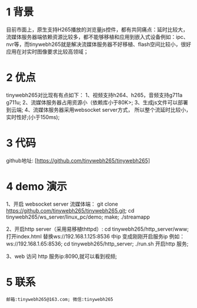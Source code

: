 # 1 背景
目前市面上，原生支持H265播放的浏览量js控件，都有共同痛点：延时比较大，流媒体服务器端依赖资源比较多，都不能够移植和应用到嵌入式设备例如：ipc、nvr等，而tinywebh265就是解决流媒体服务器不好移植、flash空间比较小，很好应用在对实时图像要求比较高领域；

# 2 优点
tinywebh265对比现有有点如下：
1、视频支持h264、h265，音频支持g711a g711u;
2、流媒体服务器占用资源小（依赖库小于80K>;
3、生成js文件可以部署到云端;
4、流媒体服务器采用websocket server方式， 所以整个流延时比较小，实时性好;(小于150ms);

# 3 代码
github地址: [https://github.com/tinywebh265/tinywebh265]

# 4 demo 演示
1、开启 websocket server 流媒体端：
git clone https://github.com/tinywebh265/tinywebh265.git;
cd tinywebh265/ws_server/linux_pc/demo;
make;
./streamapp

2、开启http server（采用易移植thttpd）:
cd tinywebh265/http_server/www;
打开index.html 替换ws://192.168.1.125:8536 中ip 变成刚刚开启服务ip 例如：ws://192.168.1.65:8536;
cd tinywebh265/http_server;
./run.sh 开启http 服务;

3、web 访问 http 服务ip:8090,就可以看到视频;

# 5 联系
    邮箱:tinywebh265@163.com; 微信:tinywebh265
